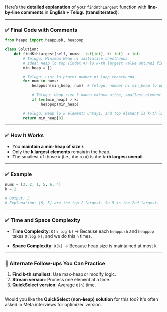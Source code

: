 Here’s the **detailed explanation** of your `findKthLargest` function with **line-by-line comments** in **English + Telugu (transliterated)**:

---

### ✅ Final Code with Comments

```python
from heapq import heappush, heappop

class Solution:
    def findKthLargest(self, nums: list[int], k: int) -> int:
        # Telugu: Minimum Heap ni initialize chesthunna
        # Idea: Heap lo top (index 0) lo k-th largest value untundi final ga
        min_heap = []

        # Telugu: List lo prathi number ni loop chesthunna
        for num in nums:
            heappush(min_heap, num)  # Telugu: number ni min_heap lo push chesthunna
            
            # Telugu: Heap size k kanna ekkuva aithe, smallest element pop cheyyadam
            if len(min_heap) > k:
                heappop(min_heap)

        # Telugu: Heap lo k elements untayi, and top element is k-th largest
        return min_heap[0]
```

---

### ✅ How It Works

* You **maintain a min-heap of size `k`**.
* Only the **k largest elements** remain in the heap.
* The smallest of those `k` (i.e., the root) is the **k-th largest overall**.

---

### ✅ Example

```python
nums = [3, 2, 1, 5, 6, 4]
k = 2

# Output: 5
# Explanation: [6, 5] are the top 2 largest. So 5 is the 2nd largest.
```

---

### ✅ Time and Space Complexity

* **Time Complexity**: `O(n log k)`
  → Because each `heappush` and `heappop` takes `O(log k)`, and we do this `n` times.

* **Space Complexity**: `O(k)`
  → Because heap size is maintained at most `k`.

---

### 🔄 Alternate Follow-ups You Can Practice

1. **Find k-th smallest**: Use max-heap or modify logic.
2. **Stream version**: Process one element at a time.
3. **QuickSelect version**: Average `O(n)` time.

---

Would you like the **QuickSelect (non-heap) solution** for this too? It's often asked in Meta interviews for optimized version.
